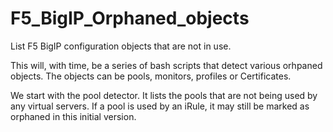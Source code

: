 # F5_BigIP_Orphaned_objects
List F5 BigIP configuration objects that are not in use.

This will, with time, be a series of bash scripts that detect various orhpaned objects.  The objects can be pools, monitors, profiles or Certificates.

We start with the pool detector.  It lists the pools that are not being used by any virtual servers.  If a pool is used by an iRule, it may still be marked as orphaned in this initial version.
